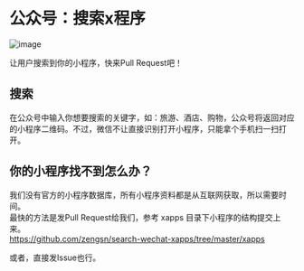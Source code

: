 # 公众号：搜索x程序

![image](https://cloud.githubusercontent.com/assets/627946/21832630/5f60fb06-d7e7-11e6-953d-53909078aed4.png)

让用户搜索到你的小程序，快来Pull Request吧！

## 搜索

在公众号中输入你想要搜索的关键字，如：旅游、酒店、购物，公众号将返回对应的小程序二维码。不过，微信不让直接识别打开小程序，只能拿个手机扫一扫打开。

## 你的小程序找不到怎么办？

我们没有官方的小程序数据库，所有小程序资料都是从互联网获取，所以需要时间。  
最快的方法是发Pull Request给我们，参考 xapps 目录下小程序的结构提交上来。  
https://github.com/zengsn/search-wechat-xapps/tree/master/xapps

或者，直接发Issue也行。
